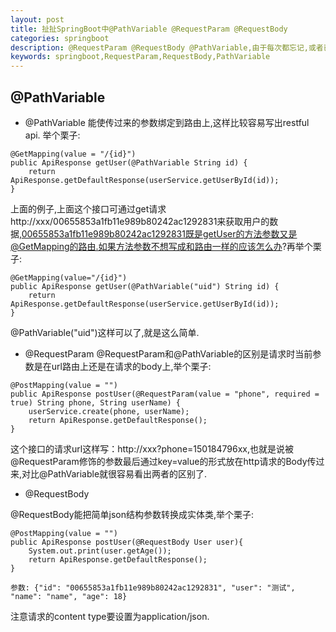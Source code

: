 ```yaml
---
layout: post
title: 扯扯SpringBoot中@PathVariable @RequestParam @RequestBody
categories: springboot
description: @RequestParam @RequestBody @PathVariable,由于每次都忘记,或者已经记不清,记录下,方便查找.
keywords: springboot,RequestParam,RequestBody,PathVariable
---
```


## @PathVariable

- @PathVariable 能使传过来的参数绑定到路由上,这样比较容易写出restful api. 举个栗子:

```
@GetMapping(value = "/{id}")
public ApiResponse getUser(@PathVariable String id) {
    return ApiResponse.getDefaultResponse(userService.getUserById(id));
}
```

上面的例子,上面这个接口可通过get请求http://xxx/00655853a1fb11e989b80242ac1292831来获取用户的数据,00655853a1fb11e989b80242ac1292831既是getUser的方法参数又是@GetMapping的路由.如果方法参数不想写成和路由一样的应该怎么办?再举个栗子:

```
@GetMapping(value="/{id}")
public ApiResponse getUser(@PathVariable("uid") String id) {
    return ApiResponse.getDefaultResponse(userService.getUserById(id));
}
```

@PathVariable("uid")这样可以了,就是这么简单.

- @RequestParam
@RequestParam和@PathVariable的区别是请求时当前参数是在url路由上还是在请求的body上,举个栗子:

```
@PostMapping(value = "")
public ApiResponse postUser(@RequestParam(value = "phone", required = true) String phone, String userName) {
    userService.create(phone, userName);
    return ApiResponse.getDefaultResponse();
}
```

这个接口的请求url这样写：http://xxx?phone=150184796xx,也就是说被@RequestParam修饰的参数最后通过key=value的形式放在http请求的Body传过来,对比@PathVariable就很容易看出两者的区别了.

- @RequestBody

@RequestBody能把简单json结构参数转换成实体类,举个栗子:

```
@PostMapping(value = "")
public ApiResponse postUser(@RequestBody User user){
    System.out.print(user.getAge());
    return ApiResponse.getDefaultResponse();
}

参数: {"id": "00655853a1fb11e989b80242ac1292831", "user": "测试", "name": "name", "age": 18}
```

注意请求的content type要设置为application/json.